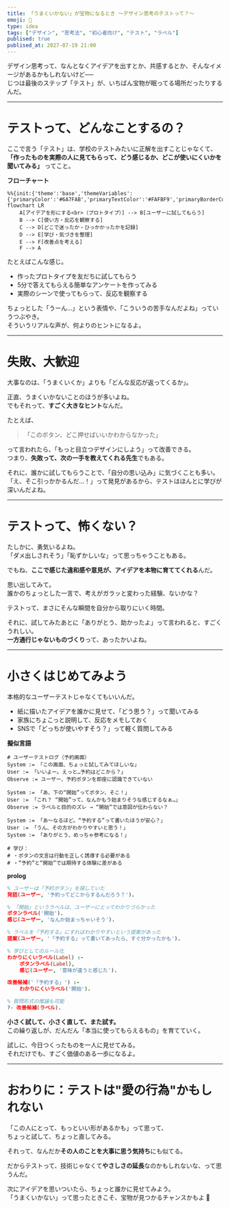 ```yaml
---
title: 「うまくいかない」が宝物になるとき 〜デザイン思考のテストって？〜
emoji: 🧪
type: idea
tags: ["デザイン", "思考法", "初心者向け", "テスト", "ラベル"]
publised: true
publised_at: 2027-07-19 21:00
---
```


デザイン思考って、なんとなくアイデアを出すとか、共感するとか、そんなイメージがあるかもしれないけど──  
じつは最後のステップ「テスト」が、いちばん宝物が眠ってる場所だったりするんだ。

---

# テストって、どんなことするの？

ここで言う「テスト」は、学校のテストみたいに正解を出すことじゃなくて、  
**「作ったものを実際の人に見てもらって、どう感じるか、どこが使いにくいかを聞いてみる」** ってこと。

**フローチャート**  
```mermaid
%%{init:{'theme':'base','themeVariables':{'primaryColor':'#6A7FAB','primaryTextColor':'#FAFBF9','primaryBorderColor':'#6A7FAB','lineColor':'#6A7FABCC','textColor':'#6A7FABCC','fontSize':'30px'}}}%%
flowchart LR
    A[アイデアを形にする<br>（プロトタイプ）] --> B[ユーザーに試してもらう]
    B --> C[使い方・反応を観察する]
    C --> D[どこで迷ったか・ひっかかったかを記録]
    D --> E[学び・気づきを整理]
    E --> F[改善点を考える]
    F --> A
```

たとえばこんな感じ。

- 作ったプロトタイプを友だちに試してもらう
- 5分で答えてもらえる簡単なアンケートを作ってみる
- 実際のシーンで使ってもらって、反応を観察する

ちょっとした「うーん…」という表情や、「こういうの苦手なんだよね」っていうつぶやき。  
そういうリアルな声が、何よりのヒントになるよ。

---

# 失敗、大歓迎

大事なのは、「うまくいくか」よりも「どんな反応が返ってくるか」。

正直、うまくいかないことのほうが多いよね。  
でもそれって、**すごく大きなヒント**なんだ。

たとえば、
> 「このボタン、どこ押せばいいかわからなかった」

って言われたら、「もっと目立つデザインにしよう」って改善できる。  
つまり、**失敗って、次の一手を教えてくれる先生**でもある。

それに、誰かに試してもらうことで、「自分の思い込み」に気づくことも多い。  
「え、そこ引っかかるんだ…！」って発見があるから、テストはほんとに学びが深いんだよね。

---

# テストって、怖くない？

たしかに、勇気いるよね。  
「ダメ出しされそう」「恥ずかしいな」って思っちゃうこともある。

でもね、**ここで感じた違和感や意見が、アイデアを本物に育ててくれる**んだ。

思い出してみて。  
誰かのちょっとした一言で、考えがガラッと変わった経験、ないかな？

テストって、まさにそんな瞬間を自分から取りにいく時間。

それに、試してみたあとに「ありがとう、助かったよ」って言われると、すごくうれしい。  
**一方通行じゃないものづくり**って、あったかいよね。

---

# 小さくはじめてみよう

本格的なユーザーテストじゃなくてもいいんだ。

- 紙に描いたアイデアを誰かに見せて、「どう思う？」って聞いてみる
- 家族にちょこっと説明して、反応をメモしておく
- SNSで「どっちが使いやすそう？」って軽く質問してみる

**擬似言語**  
```pseudo
# ユーザーテストログ（予約画面）
System := 「この画面、ちょっと試してみてほしいな」
User := 「いいよー。えっと…予約はどこから？」
Observe := ユーザー、予約ボタンを即座に認識できていない

System := 「あ、下の“開始”ってボタン、そこ！」
User := 「これ？ “開始”って、なんかもう始まりそうな感じするなぁ…」
Observe := ラベルと目的のズレ → “開始”では意図が伝わらない？

System := 「あ〜なるほど。“予約する”って書いたほうが安心？」
User := 「うん、その方がわかりやすいと思う！」
System := 「ありがとう、めっちゃ参考になる！」

# 学び：
# ・ボタンの文言は行動を正しく誘導する必要がある
# ・“予約”と“開始”では期待する体験に差がある
```

**prolog**
```prolog
% ユーザーは「予約ボタン」を探していた
発話(ユーザー, '予約ってどこからするんだろう？').

% 「開始」というラベルは、ユーザーにとってわかりづらかった
ボタンラベル('開始').
感じ(ユーザー, 'なんか始まっちゃいそう').

% ラベルを「予約する」にすればわかりやすいという提案があった
提案(ユーザー, '「予約する」って書いてあったら、すぐ分かったかも').

% 学びとしてのルール化
わかりにくいラベル(Label) :-
    ボタンラベル(Label),
    感じ(ユーザー, '意味が違うと感じた').

改善候補('「予約する」') :-
    わかりにくいラベル('開始').

% 質問形式の推論も可能
?- 改善候補(ラベル).
```

**小さく試して、小さく直して、また試す。**  
この繰り返しが、だんだん「本当に使ってもらえるもの」を育てていく。

試しに、今日つくったものを一人に見せてみる。  
それだけでも、すごく価値のある一歩になるよ。

---

# おわりに：テストは"愛の行為"かもしれない

「この人にとって、もっといい形があるかも」って思って、  
ちょっと試して、ちょっと直してみる。

それって、なんだか**その人のことを大事に思う気持ち**にも似てる。

だからテストって、技術じゃなくて**やさしさの延長**なのかもしれないな、って思うんだ。

次にアイデアを思いついたら、ちょっと誰かに見せてみよう。  
「うまくいかない」って思ったときこそ、宝物が見つかるチャンスかもよ 🌱
